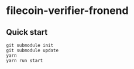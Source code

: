 # filecoin-verifier-fronend

## Quick start

```
git submodule init
git submodule update
yarn
yarn run start
```

